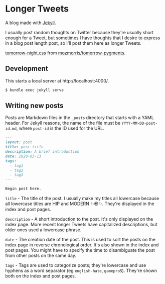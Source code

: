 # Longer Tweets

A blog made with [Jekyll](https://jekyllrb.com/).

I usually post random thoughts on Twitter because they're usually short enough
for a Tweet, but sometimes I have thoughts that I desire to express in a blog
post length post, so I'll post them here as longer Tweets.

[tomorrow-night.css](./css/tomorrow-night.css) from
[mozmorris/tomorrow-pygments](https://github.com/mozmorris/tomorrow-pygments).

## Development

This starts a local server at http://localhost:4000/.

```sh
$ bundle exec jekyll serve
```

## Writing new posts

Posts are Markdown files in the `_posts` directory that starts with a YAML
header. For Jekyll reasons, the name of the file must be
`YYYY-MM-DD-post-id.md`, where `post-id` is the ID used for the URL.

```md
---
layout: post
title: post title
description: A brief introduction
date: 2020-03-13
tags:
  - tag1
  - tag2
  - tag3
---

Begin post here.
```

`title` - The title of the post. I usually make my titles all lowercase because
all lowercase titles are HIP and MODERN ✨😎✨. They're displayed in the index and
post pages.

`description` - A short introduction to the post. It's only displayed on the
index page. More recent longer Tweets have capitalized descriptions, but older
ones used a lowercase phrase.

`date` - The creation date of the post. This is used to sort the posts on the
index page in reverse chronological order. It's also shown in the index and post
pages. You might have to specify the time to disambiguate the post from other
posts on the same day.

`tags` - Tags are used to categorize posts; they're lowercase and use hyphens as
a word separator (eg `english-hate`, `gamepro5`). They're shown both on the
index and post pages.
